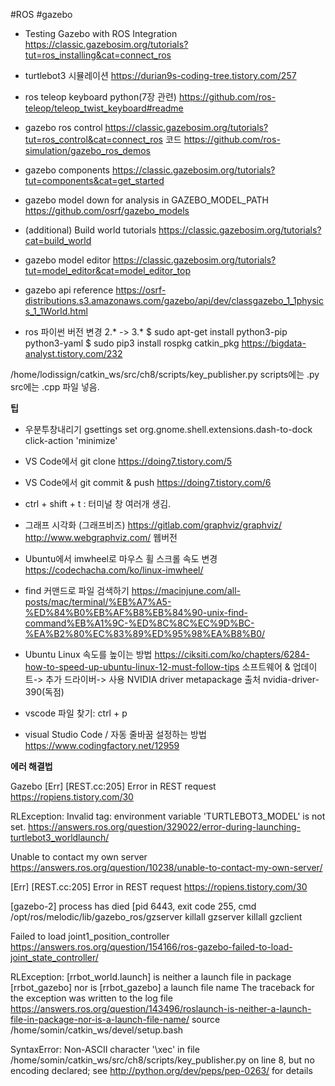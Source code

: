 
#ROS
#gazebo 
- Testing Gazebo with ROS Integration
https://classic.gazebosim.org/tutorials?tut=ros_installing&cat=connect_ros

- turtlebot3 시뮬레이션
https://durian9s-coding-tree.tistory.com/257

- ros teleop keyboard python(7장 관련)
https://github.com/ros-teleop/teleop_twist_keyboard#readme

- gazebo ros control
https://classic.gazebosim.org/tutorials?tut=ros_control&cat=connect_ros
코드
https://github.com/ros-simulation/gazebo_ros_demos

- gazebo components
https://classic.gazebosim.org/tutorials?tut=components&cat=get_started

- gazebo model down for analysis in GAZEBO_MODEL_PATH
https://github.com/osrf/gazebo_models

- (additional) Build world tutorials
https://classic.gazebosim.org/tutorials?cat=build_world

- gazebo model editor
https://classic.gazebosim.org/tutorials?tut=model_editor&cat=model_editor_top

- gazebo api reference
https://osrf-distributions.s3.amazonaws.com/gazebo/api/dev/classgazebo_1_1physics_1_1World.html

- ros 파이썬 버전 변경 2.* -> 3.*
$ sudo apt-get install python3-pip python3-yaml
$ sudo pip3 install rospkg catkin_pkg
https://bigdata-analyst.tistory.com/232

/home/lodissign/catkin_ws/src/ch8/scripts/key_publisher.py
scripts에는 .py
src에는 .cpp 파일 넣음.



**************팁**************

- 우분투창내리기
gsettings set org.gnome.shell.extensions.dash-to-dock click-action 'minimize'

- VS Code에서 git clone
https://doing7.tistory.com/5

- VS Code에서 git commit & push
https://doing7.tistory.com/6

- ctrl + shift + t : 터미널 창 여러개 생김.

- 그래프 시각화 (그래프비즈)
https://gitlab.com/graphviz/graphviz/
http://www.webgraphviz.com/
	웹버전
  
- Ubuntu에서 imwheel로 마우스 휠 스크롤 속도 변경
https://codechacha.com/ko/linux-imwheel/

- find 커맨드로 파일 검색하기
https://macinjune.com/all-posts/mac/terminal/%EB%A7%A5-%ED%84%B0%EB%AF%B8%EB%84%90-unix-find-command%EB%A1%9C-%ED%8C%8C%EC%9D%BC-%EA%B2%80%EC%83%89%ED%95%98%EA%B8%B0/

- Ubuntu Linux 속도를 높이는 방법
https://ciksiti.com/ko/chapters/6284-how-to-speed-up-ubuntu-linux-12-must-follow-tips
	소프트웨어 & 업데이트-> 추가 드라이버-> 사용 NVIDIA driver metapackage 출처 nvidia-driver-390(독점)

- vscode 파일 찾기: ctrl + p

- visual Studio Code / 자동 줄바꿈 설정하는 방법
https://www.codingfactory.net/12959



**************에러 해결법**************

Gazebo [Err] [REST.cc:205] Error in REST request
https://ropiens.tistory.com/30

RLException: Invalid <arg> tag: environment variable 'TURTLEBOT3_MODEL' is not set.
https://answers.ros.org/question/329022/error-during-launching-turtlebot3_worldlaunch/

Unable to contact my own server
https://answers.ros.org/question/10238/unable-to-contact-my-own-server/

[Err] [REST.cc:205] Error in REST request
https://ropiens.tistory.com/30

[gazebo-2] process has died [pid 6443, exit code 255, cmd /opt/ros/melodic/lib/gazebo_ros/gzserver
killall gzserver 
killall gzclient

Failed to load joint1_position_controller
https://answers.ros.org/question/154166/ros-gazebo-failed-to-load-joint_state_controller/

RLException: [rrbot_world.launch] is neither a launch file in package [rrbot_gazebo] nor is [rrbot_gazebo] a launch file name
The traceback for the exception was written to the log file
https://answers.ros.org/question/143496/roslaunch-is-neither-a-launch-file-in-package-nor-is-a-launch-file-name/
source /home/somin/catkin_ws/devel/setup.bash

SyntaxError: Non-ASCII character '\xec' in file /home/somin/catkin_ws/src/ch8/scripts/key_publisher.py on line 8, but no encoding declared; see http://python.org/dev/peps/pep-0263/ for details

